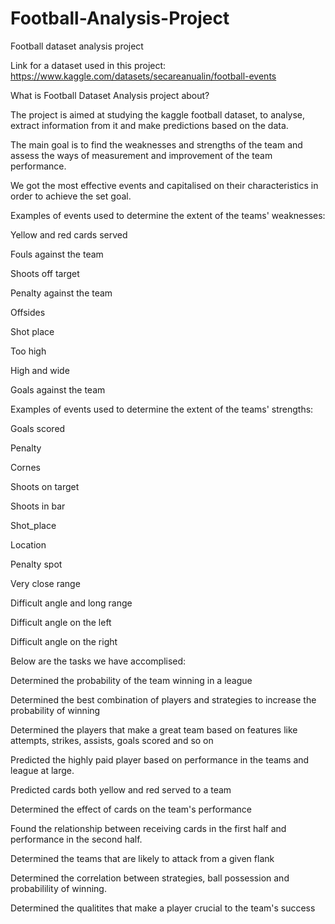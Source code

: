 # Football-Analysis-Project
Football dataset analysis project

Link for a dataset used in this project:
https://www.kaggle.com/datasets/secareanualin/football-events


What is Football Dataset Analysis project about?


The project is aimed at studying the kaggle football dataset, to analyse, extract information from it and make predictions based on the data.

The main goal is to find the weaknesses and strengths of the team and assess the ways of measurement and improvement of the team performance.

We got the most effective events and capitalised on their characteristics in order to achieve the set goal.


Examples of events used to determine the extent of the teams' weaknesses:


Yellow and red cards served

Fouls against the team

Shoots off target

Penalty against the team

Offsides

Shot place

Too high

High and wide

Goals against the team


Examples of events used to determine the extent of the teams' strengths:

Goals scored

Penalty

Cornes

Shoots on target

Shoots in bar

Shot_place

Location

Penalty spot

Very close range

Difficult angle and long range

Difficult angle on the left

Difficult angle on the right


Below are the tasks we have accomplised:

Determined the probability of the team winning in a league

Determined the best combination of players and strategies to increase the probability of winning

Determined the players that make a great team based on features like attempts, strikes, assists, goals scored and so on

Predicted the highly paid player based on performance in the teams and league at large.

Predicted cards both yellow and red served to a team

Determined the effect of cards on the team's performance

Found the relationship between receiving cards in the first half and performance in the second half.

Determined the teams that are likely to attack from a given flank

Determined the correlation between strategies, ball possession and probabilility of winning.

Determined the qualitites that make a player crucial to the team's success
